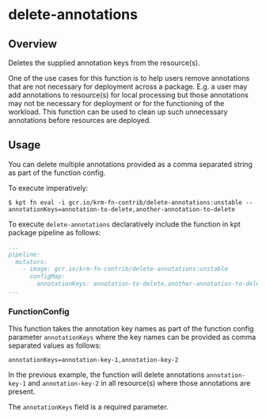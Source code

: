 # delete-annotations

## Overview

<!--mdtogo:Short-->

Deletes the supplied annotation keys from the resource(s).

<!--mdtogo-->

One of the use cases for this function is to help users remove annotations that are 
not necessary for deployment across a package. E.g. a user may add annotations to
resource(s) for local processing but those annotations may not be necessary for
deployment or for the functioning of the workload. This function can be used to
clean up such unnecessary annotations before resources are deployed.

<!--mdtogo:Long-->

## Usage

You can delete multiple annotations provided as a comma separated string as part of the function config.

To execute imperatively:
```shell
$ kpt fn eval -i gcr.io/krm-fn-contrib/delete-annotations:unstable -- annotationKeys=annotation-to-delete,another-annotation-to-delete
```

To execute `delete-annotations` declaratively include the function in kpt package pipeline as follows:
```yaml
...
pipeline:
  mutators:
    - image: gcr.io/krm-fn-contrib/delete-annotations:unstable
      configMap:
        annotationKeys: annotation-to-delete,another-annotation-to-delete
...
```

### FunctionConfig

This function takes the annotation key names as part of the function config parameter
`annotationKeys` where the key names can be provided as comma separated values as follows:

`annotationKeys=annotation-key-1,annotation-key-2`

In the previous example, the function will delete annotations `annotation-key-1` and `annotation-key-2`
in all resource(s) where those annotations are present.

The `annotationKeys` field is a required parameter.

<!--mdtogo-->

